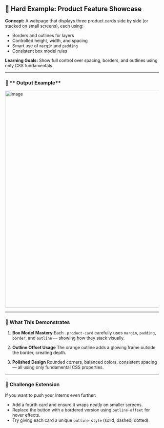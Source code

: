 

## 🔴 **Hard Example: Product Feature Showcase**

**Concept:**
A webpage that displays three product cards side by side (or stacked on small screens), each using:

* Borders and outlines for layers
* Controlled height, width, and spacing
* Smart use of `margin` and `padding`
* Consistent box model rules

**Learning Goals:**
Show full control over spacing, borders, and outlines using only CSS fundamentals.

---

### 🧩 ** Output Example**

<img width="1165" height="712" alt="image" src="https://github.com/user-attachments/assets/c54d07f6-f4c3-4b95-a1bf-172ad24120ad" />


---

### 🧠 **What This Demonstrates**

1. **Box Model Mastery**
   Each `.product-card` carefully uses `margin`, `padding`, `border`, and `outline` — showing how they stack visually.

2. **Outline Offset Usage**
   The orange outline adds a glowing frame outside the border, creating depth.

3. **Polished Design**
   Rounded corners, balanced colors, consistent spacing — all using only fundamental CSS properties.

---

### 🧩 **Challenge Extension**

If you want to push your interns even further:

* Add a fourth card and ensure it wraps neatly on smaller screens.
* Replace the button with a bordered version using `outline-offset` for hover effects.
* Try giving each card a unique `outline-style` (solid, dashed, dotted).

